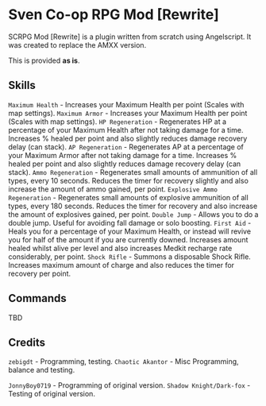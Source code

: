 # Sven Co-op RPG Mod [Rewrite]

SCRPG Mod [Rewrite] is a plugin written from scratch using Angelscript. It was created to replace the AMXX version.

This is provided **as is**.


Skills
-----------

`Maximum Health` - Increases your Maximum Health per point (Scales with map settings).
`Maximum Armor` - Increases your Maximum Health per point (Scales with map settings).
`HP Regeneration` - Regenerates HP at a percentage of your Maximum Health after not taking damage for a time. Increases % healed per point and also slightly reduces damage recovery delay (can stack).
`AP Regeneration` - Regenerates AP at a percentage of your Maximum Armor after not taking damage for a time. Increases % healed per point and also slightly reduces damage recovery delay (can stack).
`Ammo Regeneration` - Regenerates small amounts of ammunition of all types, every 10 seconds. Reduces the timer for recovery slightly and also increase the amount of ammo gained, per point.
`Explosive Ammo Regeneration` - Regenerates small amounts of explosive ammunition of all types, every 180 seconds. Reduces the timer for recovery and also increase the amount of explosives gained, per point.
`Double Jump` - Allows you to do a double jump. Useful for avoiding fall damage or solo boosting.
`First Aid` - Heals you for a percentage of your Maximum Health, or instead will revive you for half of the amount if you are currently downed. Increases amount healed whilst alive per level and also increases Medkit recharge rate considerably, per point.
`Shock Rifle` - Summons a disposable Shock Rifle. Increases maximum amount of charge and also reduces the timer for recovery per point.


Commands
-----------
TBD

Credits
-----------
`zebigdt` - Programming, testing.
`Chaotic Akantor` - Misc Programming, balance and testing.

`JonnyBoy0719` - Programming of original version.
`Shadow Knight/Dark-fox` - Testing of original version.
